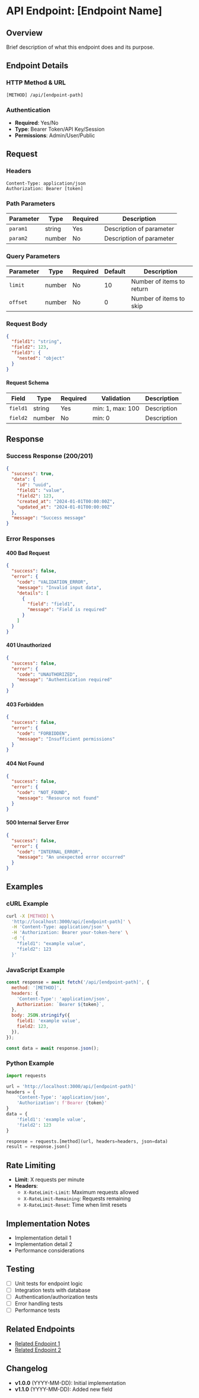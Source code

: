 # API Endpoint: [Endpoint Name]

## Overview

Brief description of what this endpoint does and its purpose.

## Endpoint Details

### HTTP Method & URL

```
[METHOD] /api/[endpoint-path]
```

### Authentication

- **Required**: Yes/No
- **Type**: Bearer Token/API Key/Session
- **Permissions**: Admin/User/Public

## Request

### Headers

```
Content-Type: application/json
Authorization: Bearer [token]
```

### Path Parameters

| Parameter | Type   | Required | Description              |
| --------- | ------ | -------- | ------------------------ |
| `param1`  | string | Yes      | Description of parameter |
| `param2`  | number | No       | Description of parameter |

### Query Parameters

| Parameter | Type   | Required | Default | Description               |
| --------- | ------ | -------- | ------- | ------------------------- |
| `limit`   | number | No       | 10      | Number of items to return |
| `offset`  | number | No       | 0       | Number of items to skip   |

### Request Body

```json
{
  "field1": "string",
  "field2": 123,
  "field3": {
    "nested": "object"
  }
}
```

#### Request Schema

| Field    | Type   | Required | Validation       | Description |
| -------- | ------ | -------- | ---------------- | ----------- |
| `field1` | string | Yes      | min: 1, max: 100 | Description |
| `field2` | number | No       | min: 0           | Description |

## Response

### Success Response (200/201)

```json
{
  "success": true,
  "data": {
    "id": "uuid",
    "field1": "value",
    "field2": 123,
    "created_at": "2024-01-01T00:00:00Z",
    "updated_at": "2024-01-01T00:00:00Z"
  },
  "message": "Success message"
}
```

### Error Responses

#### 400 Bad Request

```json
{
  "success": false,
  "error": {
    "code": "VALIDATION_ERROR",
    "message": "Invalid input data",
    "details": [
      {
        "field": "field1",
        "message": "Field is required"
      }
    ]
  }
}
```

#### 401 Unauthorized

```json
{
  "success": false,
  "error": {
    "code": "UNAUTHORIZED",
    "message": "Authentication required"
  }
}
```

#### 403 Forbidden

```json
{
  "success": false,
  "error": {
    "code": "FORBIDDEN",
    "message": "Insufficient permissions"
  }
}
```

#### 404 Not Found

```json
{
  "success": false,
  "error": {
    "code": "NOT_FOUND",
    "message": "Resource not found"
  }
}
```

#### 500 Internal Server Error

```json
{
  "success": false,
  "error": {
    "code": "INTERNAL_ERROR",
    "message": "An unexpected error occurred"
  }
}
```

## Examples

### cURL Example

```bash
curl -X [METHOD] \
  'http://localhost:3000/api/[endpoint-path]' \
  -H 'Content-Type: application/json' \
  -H 'Authorization: Bearer your-token-here' \
  -d '{
    "field1": "example value",
    "field2": 123
  }'
```

### JavaScript Example

```javascript
const response = await fetch('/api/[endpoint-path]', {
  method: '[METHOD]',
  headers: {
    'Content-Type': 'application/json',
    Authorization: `Bearer ${token}`,
  },
  body: JSON.stringify({
    field1: 'example value',
    field2: 123,
  }),
});

const data = await response.json();
```

### Python Example

```python
import requests

url = 'http://localhost:3000/api/[endpoint-path]'
headers = {
    'Content-Type': 'application/json',
    'Authorization': f'Bearer {token}'
}
data = {
    'field1': 'example value',
    'field2': 123
}

response = requests.[method](url, headers=headers, json=data)
result = response.json()
```

## Rate Limiting

- **Limit**: X requests per minute
- **Headers**:
  - `X-RateLimit-Limit`: Maximum requests allowed
  - `X-RateLimit-Remaining`: Requests remaining
  - `X-RateLimit-Reset`: Time when limit resets

## Implementation Notes

- Implementation detail 1
- Implementation detail 2
- Performance considerations

## Testing

- [ ] Unit tests for endpoint logic
- [ ] Integration tests with database
- [ ] Authentication/authorization tests
- [ ] Error handling tests
- [ ] Performance tests

## Related Endpoints

- [Related Endpoint 1](./related-endpoint.md)
- [Related Endpoint 2](./another-endpoint.md)

## Changelog

- **v1.0.0** (YYYY-MM-DD): Initial implementation
- **v1.1.0** (YYYY-MM-DD): Added new field
